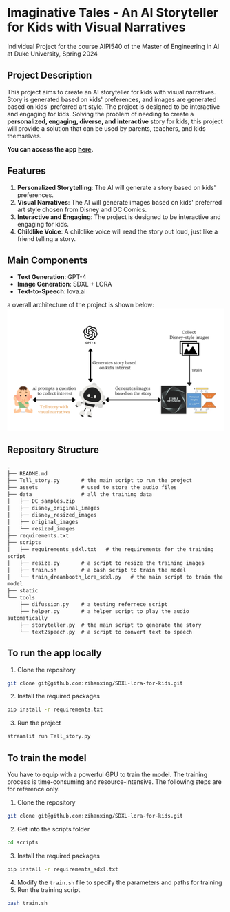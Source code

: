 # Imaginative Tales - An AI Storyteller for Kids with Visual Narratives
Individual Project for the course AIPI540 of the Master of Engineering in AI at Duke University, Spring 2024

## Project Description
This project aims to create an AI storyteller for kids with visual narratives. Story is generated based on kids' preferences, and images are generated based on kids' preferred art style. The project is designed to be interactive and engaging for kids. Solving the problem of needing to create a **personalized, engaging, diverse, and interactive** story for kids, this project will provide a solution that can be used by parents, teachers, and kids themselves.

**You can access the app [here](https://imaginativetales.streamlit.app/).**

## Features
1. **Personalized Storytelling**: The AI will generate a story based on kids' preferences.
2. **Visual Narratives**: The AI will generate images based on kids' preferred art style chosen from Disney and DC Comics.
3. **Interactive and Engaging**: The project is designed to be interactive and engaging for kids.
4. **Childlike Voice**: A childlike voice will read the story out loud, just like a friend telling a story.

## Main Components
- **Text Generation**: GPT-4
- **Image Generation**: SDXL + LORA
- **Text-to-Speech**: lova.ai

a overall architecture of the project is shown below:
![](<assets/overview.png>)

## Repository Structure
```
.
├── README.md 
├── Tell_story.py       # the main script to run the project
├── assets              # used to store the audio files
├── data                # all the training data
│   ├── DC_samples.zip
│   ├── disney_original_images
│   ├── disney_resized_images
│   ├── original_images
│   └── resized_images
├── requirements.txt
├── scripts
│   ├── requirements_sdxl.txt   # the requirements for the training script
│   ├── resize.py       # a script to resize the training images
│   ├── train.sh        # a bash script to train the model
│   └── train_dreambooth_lora_sdxl.py   # the main script to train the model
├── static
└── tools               
    ├── difussion.py    # a testing refernece script
    ├── helper.py       # a helper script to play the audio automatically
    ├── storyteller.py  # the main script to generate the story
    └── text2speech.py  # a script to convert text to speech
```

## To run the app locally
1. Clone the repository
```bash
git clone git@github.com:zihanxing/SDXL-lora-for-kids.git
```
2. Install the required packages
```bash
pip install -r requirements.txt
```
3. Run the project
```bash
streamlit run Tell_story.py
```

## To train the model
You have to equip with a powerful GPU to train the model. The training process is time-consuming and resource-intensive. The following steps are for reference only.
1. Clone the repository
```bash
git clone git@github.com:zihanxing/SDXL-lora-for-kids.git
```
2. Get into the scripts folder
```bash
cd scripts
```
3. Install the required packages
```bash
pip install -r requirements_sdxl.txt
```
4. Modify the `train.sh` file to specify the parameters and paths for training
5. Run the training script
```bash
bash train.sh
```

